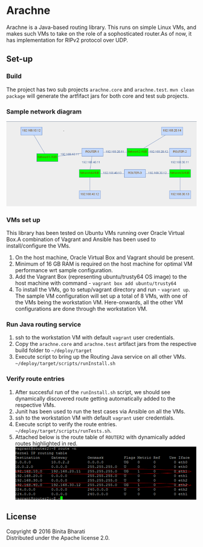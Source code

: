 # Arachne
Arachne is a Java-based routing library. This runs on simple Linux VMs, and makes such VMs to take on the role of a sophosticated router.As of now, it has implementation for RIPv2 protocol over UDP.

## Set-up
### Build
The project has two sub projects `arachne.core` and `arachne.test`. `mvn clean package` will generate the artfifact jars for both core and test sub projects.
### Sample network diagram
![Alt text](docs/ND.png "Network Diagram") <br />

### VMs set up
This library has been tested on Ubuntu VMs running over Oracle Virtual Box.A combination of Vagrant and Ansible has been used to install/configure the VMs.
1. On the host machine, Oracle Virtual Box and Vagrant should be present.
2. Minimum of 16 GB RAM is required on the host machine for optimal VM performance wrt sample configuration.
3. Add the Vagrant Box (representing ubuntu/trusty64 OS image) to the host machine with command - `vagrant box add ubuntu/trusty64`
4. To install the VMs, go to setup/vagrant directory and run - `vagrant up`. The sample VM configuration will set up a total of 8 VMs, with one of the VMs being the workstation VM. Here-onwards, all the other VM configurations are done through the workstation VM.

### Run Java routing service
1. ssh to the workstation VM with default `vagrant` user credentials.
2. Copy the `arachne.core` and `arachne.test` artifact jars from the respective build folder to `~/deploy/target`
3. Execute script to bring up the Routing Java service on all other VMs. `~/deploy/target/scripts/runInstall.sh` 


### Verify route entries
1. After succesful run of the `runInstall.sh` script, we should see dynamically discovered route getting automatically added to the respective VMs.
2. Junit has been used to run the test cases via Ansible on all the VMs.
3. ssh to the workstation VM with default `vagrant` user credentials.
4. Execute script to verify the route entries.  `~/deploy/target/scripts/runTests.sh`.
5. Attached below is the route table of `ROUTER2` with dynamically added routes highlighted in red.
![Alt text](docs/rt1.png "Route table") <br />


## License

Copyright © 2016 Binita Bharati <br />
Distributed under the Apache license 2.0. 